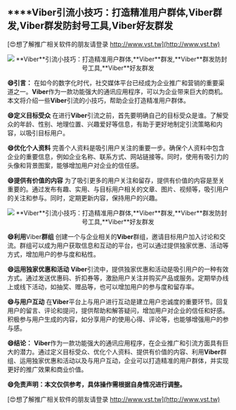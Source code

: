 ## ****Viber**引流小技巧：打造精准用户群体,**Viber**群发,**Viber**群发防封号工具,**Viber**好友群发**

[😍想了解推广相关软件的朋友请登录 http://www.vst.tw](http://www.vst.tw)

 <center><img src="https://vst.tw/MP4/tuiguang/png/7.png" alt="**Viber**引流小技巧：打造精准用户群体,**Viber**群发,**Viber**群发防封号工具,**Viber**好友群发"></center>

**😄引言：**
在如今的数字化时代，社交媒体平台已经成为企业推广和营销的重要渠道之一。**Viber**作为一款功能强大的通讯应用程序，可以为企业带来巨大的商机。本文将介绍一些**Viber**引流的小技巧，帮助企业打造精准用户群体。

**😄定义目标受众**
在进行**Viber**引流之前，首先要明确自己的目标受众是谁。了解受众的年龄、性别、地理位置、兴趣爱好等信息，有助于更好地制定引流策略和内容，以吸引目标用户。

**😄优化个人资料**
完善个人资料是吸引用户关注的重要一步。确保个人资料中包含企业的重要信息，例如企业名称、联系方式、网站链接等。同时，使用有吸引力的头像和背景图案，能够增加用户对企业的信任感。

**😄提供有价值的内容**
为了吸引更多的用户关注和留存，提供有价值的内容是至关重要的。通过发布有趣、实用、与目标用户相关的文章、图片、视频等，吸引用户的关注和参与。同时，定期更新内容，保持用户的兴趣。

 <center><img src="https://vst.tw/MP4/tuiguang/png/7.png" alt="**Viber**引流小技巧：打造精准用户群体,**Viber**群发,**Viber**群发防封号工具,**Viber**好友群发"></center>

**😄利用**Viber**群组**
创建一个与企业相关的**Viber**群组，邀请目标用户加入讨论和交流。群组可以成为用户获取信息和互动的平台，也可以通过提供独家优惠、活动等方式，增加用户的参与度和粘性。

**😄运用独家优惠和活动**
**Viber**引流中，提供独家优惠和活动是吸引用户的一种有效方式。通过发送优惠码、折扣券等，激励用户关注并购买产品或服务。定期举办线上或线下活动，如抽奖、赠品等，也可以增加用户的参与度和留存率。

**😄与用户互动**
在**Viber**平台上与用户进行互动是建立用户忠诚度的重要环节。回复用户的留言、评论和提问，提供帮助和解答疑问，增加用户对企业的信任和好感。积极参与用户生成的内容，如分享用户的使用心得、评论等，也能够增强用户的参与感。

**😄结论：**
**Viber**作为一款功能强大的通讯应用程序，在企业推广和引流方面具有巨大的潜力。通过定义目标受众、优化个人资料、提供有价值的内容、利用**Viber**群组、运用独家优惠和活动以及与用户互动，企业可以打造精准的用户群体，并实现更好的推广效果和商业价值。

**😄免责声明：本文仅供参考，具体操作需根据自身情况进行调整。**

[😍想了解推广相关软件的朋友请登录 http://www.vst.tw](http://www.vst.tw)



